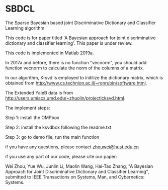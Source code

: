 # SBDCL
The Sparse Bayesian based joint Discriminative Dictionary and Classifier Learning algorithm

This code is for paper titled 'A Bayesian approach for joint discriminative dictionary and classifier learning'. This paper is under review. 

This code is implemented in Matlab 2019a.

In 2017a and before, there is no function "vecnorm", you should add function vecnorm to calculate the norm of the columns of a matrix.

In our algorithm, K-svd is employed to initilize the dictionary matrix, which is obtained from http://www.cs.technion.ac.il/~ronrubin/software.html. 

The Extended YaleB data is from http://users.umiacs.umd.edu/~zhuolin/projectlcksvd.html. 

The implement steps: 

Step 1: install the OMPbox  

Step 2: install the ksvdbox following the readme.txt 

Step 3: go to demo file, run the main function 

if you have any questions, please contact zhouwei@hust.edu.cn 

if you use any part of our code, please cite our paper:

  Wei Zhou, Yue Wu, Junlin Li, Maolin Wang, Hai-Tao Zhang,
 "A Bayesian Approach for Joint Discriminative Dictionary and Classifier  Learning", 
 submitted to IEEE Transactions on Systems, Man, and Cybernetics: Systems.
